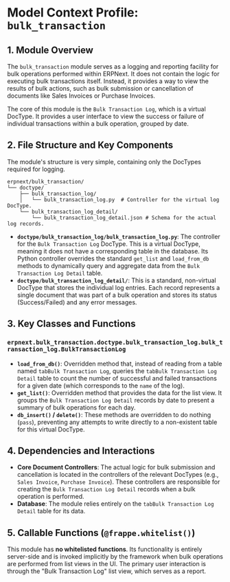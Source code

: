 # Model Context Profile: `bulk_transaction`

## 1. Module Overview

The `bulk_transaction` module serves as a logging and reporting facility for bulk operations performed within ERPNext. It does not contain the logic for executing bulk transactions itself. Instead, it provides a way to view the results of bulk actions, such as bulk submission or cancellation of documents like Sales Invoices or Purchase Invoices.

The core of this module is the `Bulk Transaction Log`, which is a virtual DocType. It provides a user interface to view the success or failure of individual transactions within a bulk operation, grouped by date.

## 2. File Structure and Key Components

The module's structure is very simple, containing only the DocTypes required for logging.

```
erpnext/bulk_transaction/
└── doctype/
    ├── bulk_transaction_log/
    │   └── bulk_transaction_log.py  # Controller for the virtual log DocType.
    └── bulk_transaction_log_detail/
        └── bulk_transaction_log_detail.json # Schema for the actual log records.
```

-   **`doctype/bulk_transaction_log/bulk_transaction_log.py`**: The controller for the `Bulk Transaction Log` DocType. This is a virtual DocType, meaning it does not have a corresponding table in the database. Its Python controller overrides the standard `get_list` and `load_from_db` methods to dynamically query and aggregate data from the `Bulk Transaction Log Detail` table.
-   **`doctype/bulk_transaction_log_detail/`**: This is a standard, non-virtual DocType that stores the individual log entries. Each record represents a single document that was part of a bulk operation and stores its status (Success/Failed) and any error messages.

## 3. Key Classes and Functions

### `erpnext.bulk_transaction.doctype.bulk_transaction_log.bulk_transaction_log.BulkTransactionLog`
-   **`load_from_db()`**: Overridden method that, instead of reading from a table named `tabBulk Transaction Log`, queries the `tabBulk Transaction Log Detail` table to count the number of successful and failed transactions for a given date (which corresponds to the `name` of the log).
-   **`get_list()`**: Overridden method that provides the data for the list view. It groups the `Bulk Transaction Log Detail` records by date to present a summary of bulk operations for each day.
-   **`db_insert()` / `delete()`**: These methods are overridden to do nothing (`pass`), preventing any attempts to write directly to a non-existent table for this virtual DocType.

## 4. Dependencies and Interactions

-   **Core Document Controllers**: The actual logic for bulk submission and cancellation is located in the controllers of the relevant DocTypes (e.g., `Sales Invoice`, `Purchase Invoice`). These controllers are responsible for creating the `Bulk Transaction Log Detail` records when a bulk operation is performed.
-   **Database**: The module relies entirely on the `tabBulk Transaction Log Detail` table for its data.

## 5. Callable Functions (`@frappe.whitelist()`)

This module has **no whitelisted functions**. Its functionality is entirely server-side and is invoked implicitly by the framework when bulk operations are performed from list views in the UI. The primary user interaction is through the "Bulk Transaction Log" list view, which serves as a report.